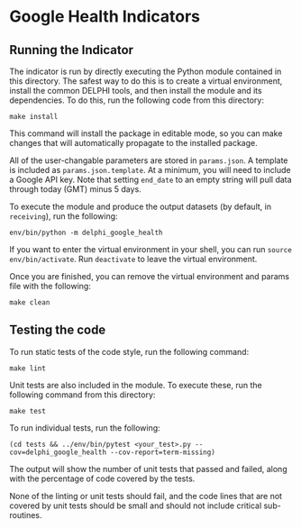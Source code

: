 # Google Health Indicators

## Running the Indicator

The indicator is run by directly executing the Python module contained in this
directory. The safest way to do this is to create a virtual environment,
install the common DELPHI tools, and then install the module and its
dependencies. To do this, run the following code from this directory:

```
make install
```

This command will install the package in editable mode, so you can make changes that
will automatically propagate to the installed package. 

All of the user-changable parameters are stored in `params.json`. A template is
included as `params.json.template`. At a minimum, you will need to include a
Google API key. Note that setting `end_date` to an empty string will pull
data through today (GMT) minus 5 days.

To execute the module and produce the output datasets (by default, in
`receiving`), run the following:

```
env/bin/python -m delphi_google_health
```

If you want to enter the virtual environment in your shell, 
you can run `source env/bin/activate`. Run `deactivate` to leave the virtual environment. 

Once you are finished, you can remove the virtual environment and 
params file with the following:

```
make clean
```

## Testing the code

To run static tests of the code style, run the following command:

```
make lint
```

Unit tests are also included in the module. To execute these, run the following
command from this directory:

```
make test
```

To run individual tests, run the following:

```
(cd tests && ../env/bin/pytest <your_test>.py --cov=delphi_google_health --cov-report=term-missing)
```

The output will show the number of unit tests that passed and failed, along
with the percentage of code covered by the tests. 

None of the linting or unit tests should fail, and the code lines that are not covered by unit tests should be small and
should not include critical sub-routines. 
